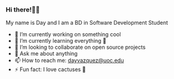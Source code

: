 ### Hi there!👋🏻
My name is Day and I am a BD in Software Development Student

- 🔭 I’m currently working on something cool
- 🌱 I’m currently learning everything 🤣
- 👯 I’m looking to collaborate on open source projects
- 💬 Ask me about anything
- 📫 How to reach me: dayvazquez@uoc.edu
- ⚡ Fun fact: I love cactuses 🌵

